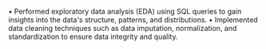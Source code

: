 •	Performed exploratory data analysis (EDA) using SQL queries to gain insights into the data's structure, patterns, and distributions.
•	Implemented data cleaning techniques such as data imputation, normalization, and standardization to ensure data integrity and quality. 

